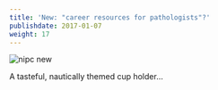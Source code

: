```yaml
---
title: 'New: "career resources for pathologists"?'
publishdate: 2017-01-07
weight: 17
---
```


![nipc new](/images/nipc-new.png)

<span class="footnote fragment">A tasteful, nautically themed cup holder...</span>

